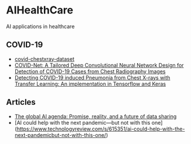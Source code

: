# AIHealthCare
AI applications in healthcare 

## COVID-19

* [covid-chestxray-dataset](https://github.com/ieee8023/covid-chestxray-dataset)
* [COVID-Net: A Tailored Deep Convolutional Neural Network Design for Detection of COVID-19 Cases from Chest Radiography Images](https://arxiv.org/pdf/2003.09871.pdf)
* [Detecting COVID-19 induced Pneumonia from Chest X-rays with Transfer Learning: An implementation in Tensorflow and Keras](https://towardsdatascience.com/detecting-covid-19-induced-pneumonia-from-chest-x-rays-with-transfer-learning-an-implementation-311484e6afc1)

## Articles 
* [The global AI agenda: Promise, reality, and a future of data sharing](https://www.technologyreview.com/s/615407/the-global-ai-agenda-promise-reality-and-a-future-of-data-sharing/)
* [AI could help with the next pandemic—but not with this one] (https://www.technologyreview.com/s/615351/ai-could-help-with-the-next-pandemicbut-not-with-this-one/)

